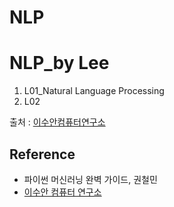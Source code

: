 # NLP





# NLP_by Lee

1. L01_Natural Language Processing
2. L02

출처 : [이수안컴퓨터연구소](https://www.youtube.com/playlist?list=PL7ZVZgsnLwEEoHQAElEPg7l7T6nt25I3N)



## Reference

* 파이썬 머신러닝 완벽 가이드, 권철민
* [이수안 컴퓨터 연구소](http://suanlab.com/)
